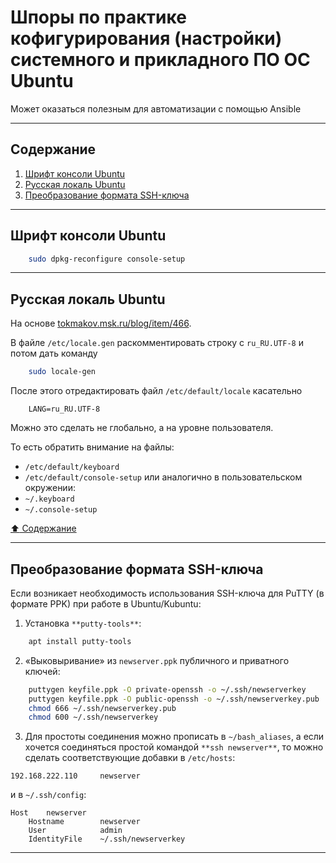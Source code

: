 # Шпоры по практике кофигурирования (настройки) системного и прикладного ПО ОС Ubuntu #

Может оказаться полезным для автоматизации с помощью Ansible

----

## Содержание ##

1. [Шрифт консоли Ubuntu](#шрифт-консоли-ubuntu)    
2. [Русская локаль Ubuntu](#русская-локаль-ubuntu)    
3. [Преобразование формата SSH-ключа](#преобразование-формата-ssh-ключа)    

----

## Шрифт консоли Ubuntu ##

```bash
    sudo dpkg-reconfigure console-setup
```

----

## Русская локаль Ubuntu ##

На основе [tokmakov.msk.ru/blog/item/466](https://tokmakov.msk.ru/blog/item/466).

В файле `/etc/locale.gen` раскомментировать строку с `ru_RU.UTF-8` и потом дать
команду
```bash
    sudo locale-gen
```
После этого отредактировать файл `/etc/default/locale` касательно
```text
    LANG=ru_RU.UTF-8
```
Можно это сделать не глобально, а на уровне пользователя.

То есть обратить внимание на файлы:
- `/etc/default/keyboard`
- `/etc/default/console-setup`
или аналогично в пользовательском окружении:
- `~/.keyboard`
- `~/.console-setup`

[:arrow_up: Содержание](#содержание)

----

## Преобразование формата SSH-ключа ##

Если возникает необходимость использования SSH-ключа для PuTTY (в формате PPK)
при работе в Ubuntu/Kubuntu:

1. Установка `**putty-tools**`:
```bash
    apt install putty-tools
```

2. &laquo;Выковыривание&raquo; из `newserver.ppk` публичного и приватного ключей:
```bash
    puttygen keyfile.ppk -O private-openssh -o ~/.ssh/newserverkey
    puttygen keyfile.ppk -O public-openssh -o ~/.ssh/newserverkey.pub
    chmod 666 ~/.ssh/newserverkey.pub
    chmod 600 ~/.ssh/newserverkey
```

3. Для простоты соединения можно прописать в `~/bash_aliases`, а если хочется
соединяться простой командой `**ssh newserver**`, то можно сделать
соответствующие добавки в `/etc/hosts`:
```text
192.168.222.110     newserver
```
и в `~/.ssh/config`:
```text
Host    newserver
    Hostname        newserver
    User            admin
    IdentityFile    ~/.ssh/newserverkey
```

----
